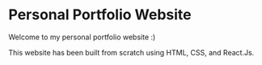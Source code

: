 # Personal Portfolio Website

Welcome to my personal portfolio website :)

This website has been built from scratch using HTML, CSS, and React.Js.

